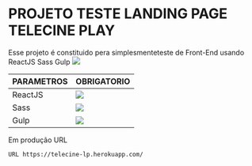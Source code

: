 # PROJETO TESTE LANDING PAGE TELECINE PLAY
Esse projeto é constituido pera simplesmenteteste de Front-End usando ReactJS Sass Gulp 
![](https://i.ibb.co/4KtP9wb/Sem-t-tulo.png)

|   PARAMETROS                                        |   OBRIGATORIO                                                     |
|-----------------------------------------------------|-------------------------------------------------------------------|
|     ReactJS                                        |     ![](https://cdn4.iconfinder.com/data/icons/logos-3/600/React.js_logo-512.png)                                                      |
|      Sass                                          | ![](https://sass-lang.com/assets/img/logos/logo-b6e1ef6e.svg)       |
|      Gulp                                         | ![](https://devstickers.com/assets/img/pro/e1bm.png)       |

Em produção URL
```bash 
URL https://telecine-lp.herokuapp.com/
```